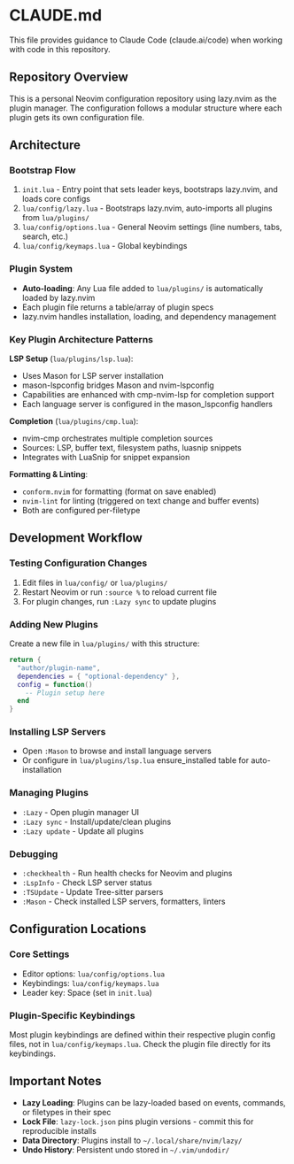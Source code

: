 # CLAUDE.md

This file provides guidance to Claude Code (claude.ai/code) when working with code in this repository.

## Repository Overview

This is a personal Neovim configuration repository using lazy.nvim as the plugin manager. The configuration follows a modular structure where each plugin gets its own configuration file.

## Architecture

### Bootstrap Flow
1. `init.lua` - Entry point that sets leader keys, bootstraps lazy.nvim, and loads core configs
2. `lua/config/lazy.lua` - Bootstraps lazy.nvim, auto-imports all plugins from `lua/plugins/`
3. `lua/config/options.lua` - General Neovim settings (line numbers, tabs, search, etc.)
4. `lua/config/keymaps.lua` - Global keybindings

### Plugin System
- **Auto-loading**: Any Lua file added to `lua/plugins/` is automatically loaded by lazy.nvim
- Each plugin file returns a table/array of plugin specs
- lazy.nvim handles installation, loading, and dependency management

### Key Plugin Architecture Patterns

**LSP Setup** (`lua/plugins/lsp.lua`):
- Uses Mason for LSP server installation
- mason-lspconfig bridges Mason and nvim-lspconfig
- Capabilities are enhanced with cmp-nvim-lsp for completion support
- Each language server is configured in the mason_lspconfig handlers

**Completion** (`lua/plugins/cmp.lua`):
- nvim-cmp orchestrates multiple completion sources
- Sources: LSP, buffer text, filesystem paths, luasnip snippets
- Integrates with LuaSnip for snippet expansion

**Formatting & Linting**:
- `conform.nvim` for formatting (format on save enabled)
- `nvim-lint` for linting (triggered on text change and buffer events)
- Both are configured per-filetype

## Development Workflow

### Testing Configuration Changes
1. Edit files in `lua/config/` or `lua/plugins/`
2. Restart Neovim or run `:source %` to reload current file
3. For plugin changes, run `:Lazy sync` to update plugins

### Adding New Plugins
Create a new file in `lua/plugins/` with this structure:
```lua
return {
  "author/plugin-name",
  dependencies = { "optional-dependency" },
  config = function()
    -- Plugin setup here
  end
}
```

### Installing LSP Servers
- Open `:Mason` to browse and install language servers
- Or configure in `lua/plugins/lsp.lua` ensure_installed table for auto-installation

### Managing Plugins
- `:Lazy` - Open plugin manager UI
- `:Lazy sync` - Install/update/clean plugins
- `:Lazy update` - Update all plugins

### Debugging
- `:checkhealth` - Run health checks for Neovim and plugins
- `:LspInfo` - Check LSP server status
- `:TSUpdate` - Update Tree-sitter parsers
- `:Mason` - Check installed LSP servers, formatters, linters

## Configuration Locations

### Core Settings
- Editor options: `lua/config/options.lua`
- Keybindings: `lua/config/keymaps.lua`
- Leader key: Space (set in `init.lua`)

### Plugin-Specific Keybindings
Most plugin keybindings are defined within their respective plugin config files, not in `lua/config/keymaps.lua`. Check the plugin file directly for its keybindings.

## Important Notes

- **Lazy Loading**: Plugins can be lazy-loaded based on events, commands, or filetypes in their spec
- **Lock File**: `lazy-lock.json` pins plugin versions - commit this for reproducible installs
- **Data Directory**: Plugins install to `~/.local/share/nvim/lazy/`
- **Undo History**: Persistent undo stored in `~/.vim/undodir/`
